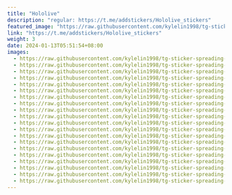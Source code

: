 ```yaml
---
title: "Hololive"
description: "regular: https://t.me/addstickers/Hololive_stickers"
featured_image: "https://raw.githubusercontent.com/kylelin1998/tg-sticker-spreading-worldwide-images/main/img/cee4581b-d0ac-4cdd-931a-1b52d381bb16.jpg"
link: "https://t.me/addstickers/Hololive_stickers"
weight: 3
date: 2024-01-13T05:51:54+08:00
images:
  - https://raw.githubusercontent.com/kylelin1998/tg-sticker-spreading-worldwide-images/main/img/cee4581b-d0ac-4cdd-931a-1b52d381bb16.jpg
  - https://raw.githubusercontent.com/kylelin1998/tg-sticker-spreading-worldwide-images/main/img/c3992965-58bb-4e4a-8a4b-0c8fa382b5a9.jpg
  - https://raw.githubusercontent.com/kylelin1998/tg-sticker-spreading-worldwide-images/main/img/b95b6b93-3131-4c08-903b-8e95bf68e529.jpg
  - https://raw.githubusercontent.com/kylelin1998/tg-sticker-spreading-worldwide-images/main/img/deaea334-92a6-4177-beb7-5f148334ef2f.jpg
  - https://raw.githubusercontent.com/kylelin1998/tg-sticker-spreading-worldwide-images/main/img/51a01832-755a-431a-990a-9193e695823c.jpg
  - https://raw.githubusercontent.com/kylelin1998/tg-sticker-spreading-worldwide-images/main/img/e7488111-2e76-4220-8c7b-9742153b0a03.jpg
  - https://raw.githubusercontent.com/kylelin1998/tg-sticker-spreading-worldwide-images/main/img/f4f451a0-b3c3-4cd9-b209-5afb6146482d.jpg
  - https://raw.githubusercontent.com/kylelin1998/tg-sticker-spreading-worldwide-images/main/img/0ed14457-32d3-419e-95a0-459155c92275.jpg
  - https://raw.githubusercontent.com/kylelin1998/tg-sticker-spreading-worldwide-images/main/img/18c4d1f9-8ca4-4583-b1d9-c4bc01c06993.jpg
  - https://raw.githubusercontent.com/kylelin1998/tg-sticker-spreading-worldwide-images/main/img/1367659c-eb46-41ca-8a95-0415ec313ec3.jpg
  - https://raw.githubusercontent.com/kylelin1998/tg-sticker-spreading-worldwide-images/main/img/2d6909cb-da62-4c90-aed6-81a038675c4d.jpg
  - https://raw.githubusercontent.com/kylelin1998/tg-sticker-spreading-worldwide-images/main/img/a7d877e1-d114-4cfd-b423-bf14b14fdb01.jpg
  - https://raw.githubusercontent.com/kylelin1998/tg-sticker-spreading-worldwide-images/main/img/40a37f1f-129c-4706-ad41-90644ef908e5.jpg
  - https://raw.githubusercontent.com/kylelin1998/tg-sticker-spreading-worldwide-images/main/img/438f310c-1e0c-4838-9f61-364a571f268f.jpg
  - https://raw.githubusercontent.com/kylelin1998/tg-sticker-spreading-worldwide-images/main/img/c8a55ae7-6be8-4cbb-824e-17fe9ac9f27b.jpg
  - https://raw.githubusercontent.com/kylelin1998/tg-sticker-spreading-worldwide-images/main/img/898d7b05-0237-4a5c-8889-cefa86fc2b70.jpg
  - https://raw.githubusercontent.com/kylelin1998/tg-sticker-spreading-worldwide-images/main/img/2620400e-a0dd-4eba-9420-d79d0cd3b417.jpg
  - https://raw.githubusercontent.com/kylelin1998/tg-sticker-spreading-worldwide-images/main/img/0e5e608f-f564-4ac0-8662-b7cf49df29f7.jpg
  - https://raw.githubusercontent.com/kylelin1998/tg-sticker-spreading-worldwide-images/main/img/20e873f5-e22d-4a7b-b6b5-82efd6ce345f.jpg
  - https://raw.githubusercontent.com/kylelin1998/tg-sticker-spreading-worldwide-images/main/img/75f44eb0-d266-4ad8-bda5-3dca703d6874.jpg
---
```

